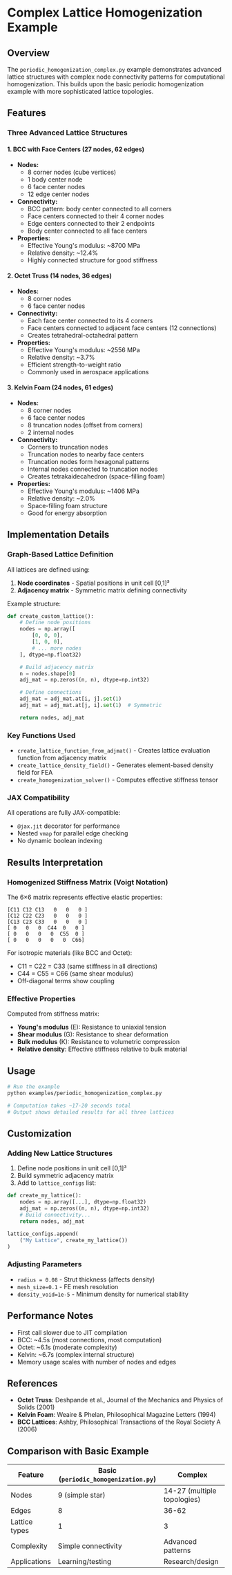 # Complex Lattice Homogenization Example

## Overview

The `periodic_homogenization_complex.py` example demonstrates advanced lattice structures with complex node connectivity patterns for computational homogenization. This builds upon the basic periodic homogenization example with more sophisticated lattice topologies.

## Features

### Three Advanced Lattice Structures

#### 1. BCC with Face Centers (27 nodes, 62 edges)
- **Nodes:**
  - 8 corner nodes (cube vertices)
  - 1 body center node
  - 6 face center nodes
  - 12 edge center nodes
- **Connectivity:**
  - BCC pattern: body center connected to all corners
  - Face centers connected to their 4 corner nodes
  - Edge centers connected to their 2 endpoints
  - Body center connected to all face centers
- **Properties:**
  - Effective Young's modulus: ~8700 MPa
  - Relative density: ~12.4%
  - Highly connected structure for good stiffness

#### 2. Octet Truss (14 nodes, 36 edges)
- **Nodes:**
  - 8 corner nodes
  - 6 face center nodes
- **Connectivity:**
  - Each face center connected to its 4 corners
  - Face centers connected to adjacent face centers (12 connections)
  - Creates tetrahedral-octahedral pattern
- **Properties:**
  - Effective Young's modulus: ~2556 MPa
  - Relative density: ~3.7%
  - Efficient strength-to-weight ratio
  - Commonly used in aerospace applications

#### 3. Kelvin Foam (24 nodes, 61 edges)
- **Nodes:**
  - 8 corner nodes
  - 6 face center nodes
  - 8 truncation nodes (offset from corners)
  - 2 internal nodes
- **Connectivity:**
  - Corners to truncation nodes
  - Truncation nodes to nearby face centers
  - Truncation nodes form hexagonal patterns
  - Internal nodes connected to truncation nodes
  - Creates tetrakaidecahedron (space-filling foam)
- **Properties:**
  - Effective Young's modulus: ~1406 MPa
  - Relative density: ~2.0%
  - Space-filling foam structure
  - Good for energy absorption

## Implementation Details

### Graph-Based Lattice Definition

All lattices are defined using:
1. **Node coordinates** - Spatial positions in unit cell [0,1]³
2. **Adjacency matrix** - Symmetric matrix defining connectivity

Example structure:
```python
def create_custom_lattice():
    # Define node positions
    nodes = np.array([
        [0, 0, 0],
        [1, 0, 0],
        # ... more nodes
    ], dtype=np.float32)

    # Build adjacency matrix
    n = nodes.shape[0]
    adj_mat = np.zeros((n, n), dtype=np.int32)

    # Define connections
    adj_mat = adj_mat.at[i, j].set(1)
    adj_mat = adj_mat.at[j, i].set(1)  # Symmetric

    return nodes, adj_mat
```

### Key Functions Used

- `create_lattice_function_from_adjmat()` - Creates lattice evaluation function from adjacency matrix
- `create_lattice_density_field()` - Generates element-based density field for FEA
- `create_homogenization_solver()` - Computes effective stiffness tensor

### JAX Compatibility

All operations are fully JAX-compatible:
- `@jax.jit` decorator for performance
- Nested `vmap` for parallel edge checking
- No dynamic boolean indexing

## Results Interpretation

### Homogenized Stiffness Matrix (Voigt Notation)

The 6×6 matrix represents effective elastic properties:
```
[C11 C12 C13   0   0   0 ]
[C12 C22 C23   0   0   0 ]
[C13 C23 C33   0   0   0 ]
[ 0   0   0  C44  0   0 ]
[ 0   0   0   0  C55  0 ]
[ 0   0   0   0   0  C66]
```

For isotropic materials (like BCC and Octet):
- C11 = C22 = C33 (same stiffness in all directions)
- C44 = C55 = C66 (same shear modulus)
- Off-diagonal terms show coupling

### Effective Properties

Computed from stiffness matrix:
- **Young's modulus** (E): Resistance to uniaxial tension
- **Shear modulus** (G): Resistance to shear deformation
- **Bulk modulus** (K): Resistance to volumetric compression
- **Relative density**: Effective stiffness relative to bulk material

## Usage

```bash
# Run the example
python examples/periodic_homogenization_complex.py

# Computation takes ~17-20 seconds total
# Output shows detailed results for all three lattices
```

## Customization

### Adding New Lattice Structures

1. Define node positions in unit cell [0,1]³
2. Build symmetric adjacency matrix
3. Add to `lattice_configs` list:

```python
def create_my_lattice():
    nodes = np.array([...], dtype=np.float32)
    adj_mat = np.zeros((n, n), dtype=np.int32)
    # Build connectivity...
    return nodes, adj_mat

lattice_configs.append(
    ("My Lattice", create_my_lattice())
)
```

### Adjusting Parameters

- `radius = 0.08` - Strut thickness (affects density)
- `mesh_size=0.1` - FE mesh resolution
- `density_void=1e-5` - Minimum density for numerical stability

## Performance Notes

- First call slower due to JIT compilation
- BCC: ~4.5s (most connections, most computation)
- Octet: ~6.1s (moderate complexity)
- Kelvin: ~6.7s (complex internal structure)
- Memory usage scales with number of nodes and edges

## References

- **Octet Truss**: Deshpande et al., Journal of the Mechanics and Physics of Solids (2001)
- **Kelvin Foam**: Weaire & Phelan, Philosophical Magazine Letters (1994)
- **BCC Lattices**: Ashby, Philosophical Transactions of the Royal Society A (2006)

## Comparison with Basic Example

| Feature | Basic (`periodic_homogenization.py`) | Complex |
|---------|-------------------------------------|---------|
| Nodes | 9 (simple star) | 14-27 (multiple topologies) |
| Edges | 8 | 36-62 |
| Lattice types | 1 | 3 |
| Complexity | Simple connectivity | Advanced patterns |
| Applications | Learning/testing | Research/design |
